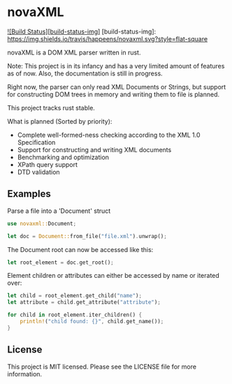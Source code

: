 novaXML
=======

[![Build Status][build-status-img]](https://travis-ci.org/happeens/novaxml)
[build-status-img]: https://img.shields.io/travis/happeens/novaxml.svg?style=flat-square

novaXML is a DOM XML parser written in rust.

Note: This project is in its infancy and has a very limited amount of features as of now. Also, the documentation is still in progress.

Right now, the parser can only read XML Documents or Strings, but support for constructing DOM trees in memory and writing them to file is planned.

This project tracks rust stable.

What is planned (Sorted by priority):
* Complete well-formed-ness checking according to the XML 1.0 Specification
* Support for constructing and writing XML documents
* Benchmarking and optimization
* XPath query support
* DTD validation

Examples
--------
Parse a file into a 'Document' struct
```rust
use novaxml::Document;

let doc = Document::from_file("file.xml").unwrap();
```

The Document root can now be accessed like this:
```rust
let root_element = doc.get_root();
```

Element children or attributes can either be accessed by name or iterated over:
```rust
let child = root_element.get_child("name");
let attribute = child.get_attribute("attribute");

for child in root_element.iter_children() {
	println!("child found: {}", child.get_name());
}
```

License
--------
This project is MIT licensed. 
Please see the LICENSE file for more information.
